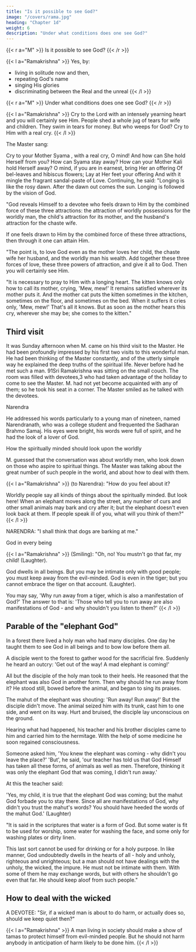 ```yaml
---
title: "Is it possible to see God?"
image: "/covers/rama.jpg"
heading: "Chapter 1d"
weight: 6
description: "Under what conditions does one see God?"
---
```




{{< r a="M" >}}
Is it possible to see God?
{{< /r >}}


{{< l a="Ramakrishna" >}}
Yes, by:
- living in solitude now and then,
- repeating God's name
- singing His glories
- discriminating between the Real and the unreal
{{< /l >}}


{{< r a="M" >}}
Under what conditions does one see God?
{{< /r >}}


{{< l a="Ramakrishna" >}}
Cry to the Lord with an intensely yearning heart and you will certainly see Him. People shed a whole jug of tears for wife and children. They swim in tears for
money. But who weeps for God? Cry to Him with a real cry.
{{< /l >}}


The Master sang:

Cry to your Mother Syama , with a real cry, O mind!
And how can She hold Herself from you?
How can Syama stay away?
How can your Mother Kali hold Herself away?
O mind, if you are in earnest, bring Her an offering
Of bel-leaves and hibiscus flowers;
Lay at Her feet your offering
And with it mingle the fragrant sandal-paste of Love.
Continuing, he said: "Longing is like the rosy dawn. After the dawn out comes the sun.
Longing is followed by the vision of God.

"God reveals Himself to a devotee who feels drawn to Him by the combined force of these three attractions: the attraction of worldly possessions for the worldly man, the
child's attraction for its mother, and the husband's attraction for the chaste wife. 

If one feels drawn to Him by the combined force of these three attractions, then through it one can attain Him.

"The point is, to love God even as the mother loves her child, the chaste wife her husband, and the worldly man his wealth. Add together these three forces of love, these
three powers of attraction, and give it all to God. Then you will certainly see Him.

"It is necessary to pray to Him with a longing heart. The kitten knows only how to call its mother, crying, 'Mew, mew!' It remains satisfied wherever its mother puts it. And the mother cat puts the kitten sometimes in the kitchen, sometimes on the floor, and sometimes on the bed. When it suffers it cries only, 'Mew, mew!' That's all it knows.
But as soon as the mother hears this cry, wherever she may be; she comes to the kitten."

## Third visit

It was Sunday afternoon when M. came on his third visit to the Master. He had been
profoundly impressed by his first two visits to this wonderful man. He had been thinking
of the Master constantly, and of the utterly simple way he explained the deep truths of
the spiritual life. Never before had he met such a man.
91Sri Ramakrishna was sitting on the small couch. The room was filled with devotees,3
who had taken advantage of the holiday to come to see the Master. M. had not yet
become acquainted with any of them; so he took his seat in a corner. The Master smiled
as he talked with the devotees.

Narendra

He addressed his words particularly to a young man of nineteen, named Narendranath, who was a college student and frequented the Sadharan Brahmo Samaj. His eyes were
bright, his words were full of spirit, and he had the look of a lover of God.

How the spiritually minded should look upon the worldly


M. guessed that the conversation was about worldly men, who look down on those who aspire to spiritual things. The Master was talking about the great number of such people
in the world, and about how to deal with them. 


{{< l a="Ramakrishna" >}}
(to Narendra): "How do you feel about it? 

Worldly people say all kinds of things about the spiritually minded. But look here! When an elephant moves along the street,
any number of curs and other small animals may bark and cry after it; but the elephant doesn't even look back at them. If people speak ill of you, what will you think of them?" 
{{< /l >}}


NARENDRA: "I shall think that dogs are barking at me."

God in every being

{{< l a="Ramakrishna" >}}
(Smiling): "Oh, no! You mustn't go that far, my child! (Laughter). 

God dwells in all beings. But you may be intimate only with good people; you must keep away from
the evil-minded. God is even in the tiger; but you cannot embrace the tiger on that account. (Laughter). 

You may say, 'Why run away from a tiger, which is also a
manifestation of God?' The answer to that is: 'Those who tell you to run away are also
manifestations of God - and why shouldn't you listen to them?'
{{< /l >}}



## Parable of the "elephant God"

In a forest there lived a holy man who had many disciples. One day he taught them to see God in all beings and to bow low before them all. 

A disciple went to the forest to gather wood for the sacrificial fire. Suddenly he heard an outcry: 'Get out of the way! A mad elephant is coming!' 

All but the disciple of the holy man took to their heels. He reasoned that the elephant was also God in another form. Then why should he run away from it? He stood still, bowed before the animal, and began to sing its praises. 

The mahut of the elephant was shouting: 'Run away! Run away!' But the disciple didn't move. The animal seized him with its trunk, cast him to one side, and went on its way. Hurt and bruised, the disciple lay unconscious on the ground. 

Hearing what had happened, his teacher and his brother disciples came to him and carried him to the hermitage. With the help of some medicine
he soon regained consciousness. 

Someone asked him, 'You knew the elephant was coming - why didn't you leave the place?' 'But', he said, 'our teacher has told us that God Himself has taken all these forms, of animals as well as men. Therefore, thinking it was only the elephant God that was coming, I didn't run away.' 

At this the teacher said:

'Yes, my child, it is true that the elephant God was coming; but the mahut God forbade you to stay there. Since all are manifestations of God, why didn't you trust the mahut's words? You should have heeded the words of the mahut God.' (Laughter)

"It is said in the scriptures that water is a form of God. But some water is fit to be used for worship, some water for washing the face, and some only for washing plates or dirty linen. 

This last sort cannot be used for drinking or for a holy purpose. In like manner, God undoubtedly dwells in the hearts of all - holy and unholy, righteous and
unrighteous; but a man should not have dealings with the unholy, the wicked, the impure. He must not be intimate with them. With some of them he may exchange
words, but with others he shouldn't go even that far. He should keep aloof from such people."


## How to deal with the wicked

A DEVOTEE: "Sir, if a wicked man is about to do harm, or actually does so, should we keep quiet then?"


{{< l a="Ramakrishna" >}}
A man living in society should make a show of tamas to protect himself from evil-minded people. But he should not harm anybody in anticipation of harm likely to be
done him.
{{< /l >}}

